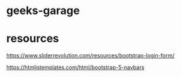 # geeks-garage


# resources
https://www.sliderrevolution.com/resources/bootstrap-login-form/

https://htmljstemplates.com/html/bootstrap-5-navbars

